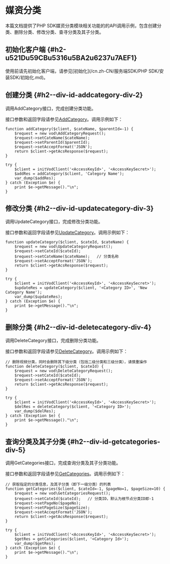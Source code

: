 媒资分类 
=========================

本篇文档提供了PHP SDK媒资分类模块相关功能的的API调用示例，包含创建分类、删除分类、修改分类、查寻分类及其子分类。

初始化客户端 {#h2-u521Du59CBu5316u5BA2u6237u7AEF1}
--------------------------------------------

使用前请先初始化客户端，请参见[初始化](/cn.zh-CN/服务端SDK/PHP SDK/安装SDK/初始化.md)。

创建分类 {#h2--div-id-addcategory-div-2}
------------------------------------

调用AddCategory接口，完成创建分类功能。


接口参数和返回字段请参见[AddCategory](/cn.zh-CN/服务端API/媒资管理/媒资分类/创建分类.md)。调用示例如下：

    function addCategory($client, $cateName, $parentId=-1) {
        $request = new vod\AddCategoryRequest();
        $request->setCateName($cateName); 
        $request->setParentId($parentId);
        $request->setAcceptFormat('JSON');
        return $client->getAcsResponse($request);
    }
    
    try {
        $client = initVodClient('<AccessKeyId>', '<AccessKeySecret>');
        $addRes = addCategory($client, 'Category Name');
        var_dump($addRes);
    } catch (Exception $e) {
        print $e->getMessage()."\n";
    }



修改分类 {#h2--div-id-updatecategory-div-3}
---------------------------------------

调用UpdateCategory接口，完成修改分类功能。


接口参数和返回字段请参见[UpdateCategory](/cn.zh-CN/服务端API/媒资管理/媒资分类/更新分类.md)。调用示例如下：

    function updateCategory($client, $cateId, $cateName) {
        $request = new vod\UpdateCategoryRequest();
        $request->setCateId($cateId);
        $request->setCateName($cateName);   // 分类名称
        $request->setAcceptFormat('JSON');
        return $client->getAcsResponse($request);
    }
    
    try {
        $client = initVodClient('<AccessKeyId>', '<AccessKeySecret>');
        $updateRes = updateCategory($client, '<Category ID>', 'New Category Name');
        var_dump($updateRes);
    } catch (Exception $e) {
        print $e->getMessage()."\n";
    }



删除分类 {#h2--div-id-deletecategory-div-4}
---------------------------------------

调用DeleteCategory接口，完成删除分类功能。


接口参数和返回字段请参见[DeleteCategory](/cn.zh-CN/服务端API/媒资管理/媒资分类/删除分类.md)。调用示例如下：

    // 删除视频分类，同时会删除其下级分类（包括二级分类和三级分类），请慎重操作
    function deleteCategory($client, $cateId) {
        $request = new vod\DeleteCategoryRequest();
        $request->setCateId($cateId);
        $request->setAcceptFormat('JSON');
        return $client->getAcsResponse($request);
    }
    
    try {
        $client = initVodClient('<AccessKeyId>', '<AccessKeySecret>');
        $delRes = deleteCategory($client, '<Category ID>');
        var_dump($delRes);
    } catch (Exception $e) {
        print $e->getMessage()."\n";
    }



查询分类及其子分类 {#h2--div-id-getcategories-div-5}
-------------------------------------------

调用GetCategories接口，完成查询分类及其子分类功能。


接口参数和返回字段请参见[GetCategories](/cn.zh-CN/服务端API/媒资管理/媒资分类/获取分类及子分类.md)。调用示例如下：

    // 获取指定的分类信息，及其子分类（即下一级分类）的列表
    function getCategories($client, $cateId=-1, $pageNo=1, $pageSize=10) {
        $request = new vod\GetCategoriesRequest();
        $request->setCateId($cateId);   // 分类ID，默认为根节点分类ID即-1
        $request->setPageNo($pageNo);
        $request->setPageSize($pageSize);
        $request->setAcceptFormat('JSON');
        return $client->getAcsResponse($request);
    }
    
    try {
        $client = initVodClient('<AccessKeyId>', '<AccessKeySecret>');
        $getRes = getCategories($client, '<Category Id>');
        var_dump($getRes);
    } catch (Exception $e) {
        print $e->getMessage()."\n";
    }


